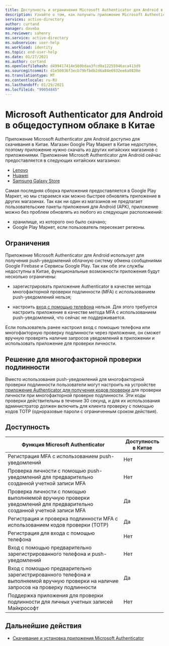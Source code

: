 ```yaml
---
title: Доступность и ограничения Microsoft Authenticator для Android в Китае | Документация Майкрософт
description: Узнайте о том, как получить приложение Microsoft Authenticator (доступность в Китае).
services: active-directory
author: curtand
manager: daveba
ms.reviewer: sahenry
ms.service: active-directory
ms.subservice: user-help
ms.workload: identity
ms.topic: end-user-help
ms.date: 01/27/2021
ms.author: curtand
ms.openlocfilehash: d499417414e560bdaa3fcd0a12255946aca413d9
ms.sourcegitcommit: d1e56036f3ecb79bfbdb2d6a84e6932ee6a0830e
ms.translationtype: MT
ms.contentlocale: ru-RU
ms.lasthandoff: 01/29/2021
ms.locfileid: "99054845"
---
```

# <a name="microsoft-authenticator-for-android-in-the-public-cloud-in-china"></a>Microsoft Authenticator для Android в общедоступном облаке в Китае

Приложение Microsoft Authenticator для Android доступно для скачивания в Китае. Магазин Google Play Маркет в Китае недоступен, поэтому приложение нужно скачать из других китайских магазинов с приложениями. Приложение Microsoft Authenticator для Android сейчас предоставляется в следующих китайских магазинах:

- [Lenovo](https://www.lenovomm.com/appdetail/com.azure.authenticator/20197724)
- [Huawei](https://appgallery.cloud.huawei.com/uowap/index.html#/detailApp/C100262999?source=appshare&subsource=C100262999&shareTo=weixin&locale=zh_CN)
- [Samsung Galaxy Store](http://apps.samsung.com/appquery/appDetail.as?appId=com.azure.authenticator)

Самая последняя сборка приложения предоставляется в Google Play Маркет, но мы стараемся как можно быстрее обновлять приложение в других магазинах. Так как ни один из магазинов не предлагает пользовательские пакеты приложения для Android (APK), приложение можно без проблем обновлять из любого из следующих расположений:

- хранилище, из которого оно было скачано;
- Google Play Маркет, если пользователь пересекает регионы.

## <a name="limitations"></a>Ограничения

Приложение Microsoft Authenticator для Android использует для получения push-уведомлений облачную систему обмена сообщениями Google Firebase и Сервисы Google Play. Так как обе эти службы недоступны в Китае, функциональные возможности приложения будут несколько ограничены:

- зарегистрировать приложение Authenticator в качестве метода многофакторной проверки подлинности (MFA) с использованием push-уведомлений нельзя;

- настроить [вход с помощью телефона](../authentication/howto-authentication-sms-signin.md) нельзя. Для этого требуется настроить приложение в качестве метода MFA с использованием push-уведомлений, что сейчас не поддерживается.

Если пользователь ранее настроил вход с помощью телефона или многофакторную проверку подлинности через приложение, он сможет вручную проверять наличие запросов уведомлений в приложении и использовать приложение для проверки личности.

## <a name="multi-factor-authentication-workaround"></a>Решение для многофакторной проверки подлинности

Вместо использования push-уведомлений для многофакторной проверки подлинности пользователи могут настроить на устройстве [приложение Authenticator для получения кодов проверки](multi-factor-authentication-setup-auth-app.md#set-up-the-microsoft-authenticator-app-to-use-verification-codes) для проверки личности при многофакторной проверке подлинности. Эти коды проверки действительны в течение 30 секунд, и для их использования администратор должен включить для клиента проверку с помощью кодов TOTP (одноразовые пароли с ограниченным сроком действия).

## <a name="availability"></a>Доступность

Функция Microsoft Authenticator | Доступность в Китае
------------------------------- | ---------------------
Регистрация MFA с использованием push-уведомлений | Нет
Проверка личности с помощью push-уведомлений для предварительно созданной учетной записи MFA | Нет
Проверка личности с помощью выполняемой вручную проверки уведомлений для предварительно созданной учетной записи MFA | Да
Регистрация и проверка подлинности MFA с использованием кодов проверки (TOTP) | Да
Регистрация для входа с помощью телефона | Нет
Вход с помощью предварительно зарегистрированного телефона и push-уведомлений | Нет
Вход с помощью предварительно зарегистрированного телефона и выполняемой вручную проверки на наличие запросов на проверку подлинности | Да
Поддержка приложения для проверки подлинности для личных учетных записей Майкрософт | Нет

## <a name="next-steps"></a>Дальнейшие действия

- [Скачивание и установка приложения Microsoft Authenticator](user-help-auth-app-download-install.md)
